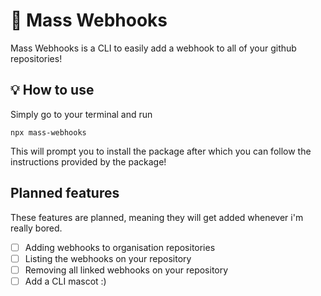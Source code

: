 # 🎣 Mass Webhooks
Mass Webhooks is a CLI to easily add a webhook to all of your github repositories!


## 💡 How to use 
Simply go to your terminal and run 
```
npx mass-webhooks
```
This will prompt you to install the package after which you can follow the instructions provided by the package!

## Planned features
These features are planned, meaning they will get added whenever i'm really bored.

- [ ] Adding webhooks to organisation repositories
- [ ] Listing the webhooks on your repository
- [ ] Removing all linked webhooks on your repository
- [ ] Add a CLI mascot :)